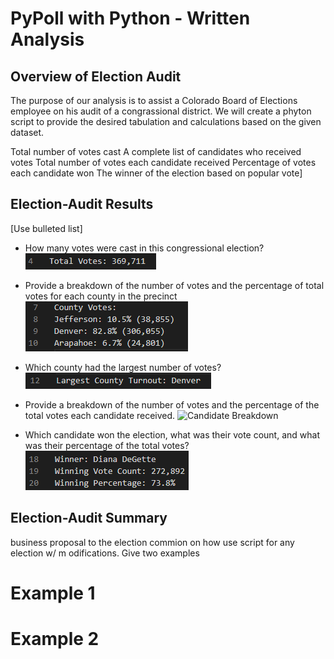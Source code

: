 # PyPoll with Python - Written Analysis

## Overview of Election Audit
The purpose of our analysis is to assist a Colorado Board of Elections employee on his audit of a congrassional district. We will create a phyton script to provide the desired tabulation and calculations based on the given dataset. 

Total number of votes cast
A complete list of candidates who received votes
Total number of votes each candidate received
Percentage of votes each candidate won
The winner of the election based on popular vote]

## Election-Audit Results
[Use bulleted list]
* How many votes were cast in this congressional election?
    ![Total Votes Casts](/total_votes.png)

* Provide a breakdown of the number of votes and the percentage of total votes for each county in the precinct
    ![County Breakdown](/county_data.png)

* Which county had the largest number of votes?
    ![County with Most Votes](/largest_county.png)

* Provide a breakdown of the number of votes and the percentage of the total votes each candidate received.
    ![Candidate Breakdown](/cabdidate_data.png)

* Which candidate won the election, what was their vote count, and what was their percentage of the total votes?
    ![Winning Candidate](/winner_data.png)


## Election-Audit Summary

business proposal to the election commion on how use script for any election w/ m odifications. 
Give two examples
# Example 1

# Example 2
